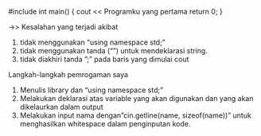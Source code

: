 #include <iostream> 
int main() 
{ 
cout << Programku yang pertama 
return 0; 
} 

->> Kesalahan yang terjadi akibat
1. tidak menggunakan “using namespace std;”
2. tidak menggunakan tanda (“”) untuk mendeklarasi string.
3. tidak diakhiri tanda ”;” pada baris yang dimulai cout

Langkah-langkah pemrogaman saya
1.	Menulis library dan “using namespace std;”
2.	Melakukan deklarasi atas variable yang akan digunakan dan yang akan dikelaurkan dalam output
3.	Melakukan input nama dengan”cin.getline(name, sizeof(name))” untuk menghasilkan whitespace dalam penginputan kode.

